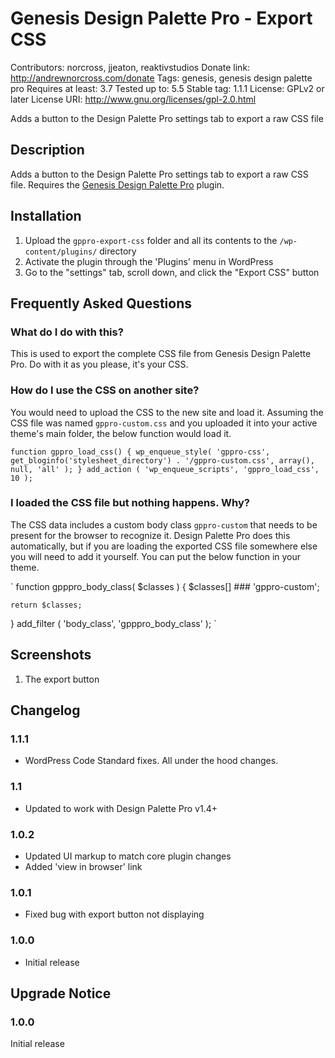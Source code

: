 # Genesis Design Palette Pro - Export CSS
Contributors: norcross, jjeaton, reaktivstudios
Donate link: http://andrewnorcross.com/donate
Tags: genesis, genesis design palette pro
Requires at least: 3.7
Tested up to: 5.5
Stable tag: 1.1.1
License: GPLv2 or later
License URI: http://www.gnu.org/licenses/gpl-2.0.html

Adds a button to the Design Palette Pro settings tab to export a raw CSS file

## Description

Adds a button to the Design Palette Pro settings tab to export a raw CSS file. Requires the [Genesis Design Palette Pro](https://genesisdesignpro.com/ "Genesis Design Palette Pro") plugin.


## Installation
1. Upload the `gppro-export-css` folder and all its contents to the `/wp-content/plugins/` directory
1. Activate the plugin through the 'Plugins' menu in WordPress
1. Go to the "settings" tab, scroll down, and click the "Export CSS" button

## Frequently Asked Questions

### What do I do with this?

This is used to export the complete CSS file from Genesis Design Palette Pro. Do with it as you please, it's your CSS.

### How do I use the CSS on another site?

You would need to upload the CSS to the new site and load it. Assuming the CSS file was named `gppro-custom.css` and you uploaded it into your active theme's main folder, the below function would load it.

`
function gppro_load_css() {
	wp_enqueue_style( 'gppro-css', get_bloginfo('stylesheet_directory') . '/gppro-custom.css', array(), null, 'all' );
}
add_action ( 'wp_enqueue_scripts', 'gppro_load_css', 10 );
`

### I loaded the CSS file but nothing happens. Why?

The CSS data includes a custom body class `gppro-custom` that needs to be present for the browser to recognize it. Design Palette Pro does this automatically, but if you are loading the exported CSS file somewhere else you will need to add it yourself. You can put the below function in your theme.

`
function gpppro_body_class( $classes ) {
	$classes[]	### 'gppro-custom';

	return $classes;
}
add_filter ( 'body_class', 'gpppro_body_class' );
`


## Screenshots

1. The export button

## Changelog

### 1.1.1
* WordPress Code Standard fixes. All under the hood changes.

### 1.1
* Updated to work with Design Palette Pro v1.4+

### 1.0.2
* Updated UI markup to match core plugin changes
* Added 'view in browser' link

### 1.0.1
* Fixed bug with export button not displaying

### 1.0.0
* Initial release


## Upgrade Notice

### 1.0.0
Initial release
